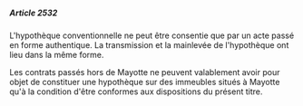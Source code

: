 ##### Article 2532

L'hypothèque conventionnelle ne peut être consentie que par un acte passé en forme authentique. La transmission et la mainlevée de l'hypothèque ont lieu dans la même forme.

Les contrats passés hors de Mayotte ne peuvent valablement avoir pour objet de constituer une hypothèque sur des immeubles situés à Mayotte qu'à la condition d'être conformes aux dispositions du présent titre.

